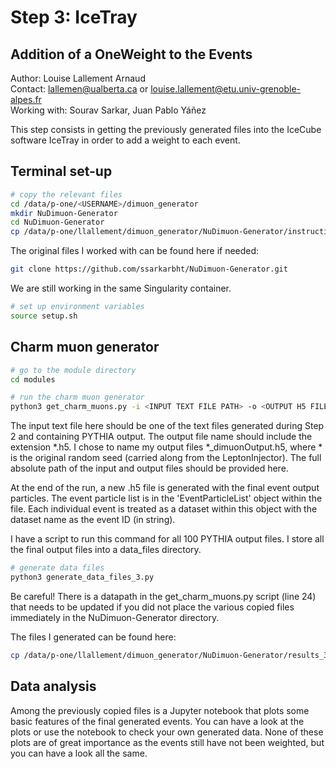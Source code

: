 # Step 3: IceTray

## Addition of a OneWeight to the Events

Author: Louise Lallement Arnaud  
Contact: lallemen@ualberta.ca or louise.lallement@etu.univ-grenoble-alpes.fr  
Working with: Sourav Sarkar, Juan Pablo Yáñez

This step consists in getting the previously generated files into the IceCube software IceTray in order to add a weight to each event.

## Terminal set-up

```bash
# copy the relevant files
cd /data/p-one/<USERNAME>/dimuon_generator
mkdir NuDimuon-Generator
cd NuDimuon-Generator
cp /data/p-one/llallement/dimuon_generator/NuDimuon-Generator/instructions_2/*
```

The original files I worked with can be found here if needed:
```bash
git clone https://github.com/ssarkarbht/NuDimuon-Generator.git
```

We are still working in the same Singularity container.

```bash
# set up environment variables
source setup.sh
```

## Charm muon generator

```bash
# go to the module directory
cd modules

# run the charm muon generator
python3 get_charm_muons.py -i <INPUT TEXT FILE PATH> -o <OUTPUT H5 FILE NAME> -m water -s <RANDOM SEED>
```

The input text file here should be one of the text files generated during Step 2 and containing PYTHIA output. The output file name should include the extension *.h5. I chose to name my output files *_dimuonOutput.h5, where * is the original random seed (carried along from the LeptonInjector). The full absolute path of the input and output files should be provided here.

At the end of the run, a new .h5 file is generated with the final event output particles. The event particle list is in the 'EventParticleList' object within the file. Each individual event is treated as a dataset within this object with the dataset name as the event ID (in string).

I have a script to run this command for all 100 PYTHIA output files. I store all the final output files into a data_files directory.

```bash
# generate data files
python3 generate_data_files_3.py
```

Be careful! There is a datapath in the get_charm_muons.py script (line 24) that needs to be updated if you did not place the various copied files immediately in the NuDimuon-Generator directory.

The files I generated can be found here:
```bash
cp /data/p-one/llallement/dimuon_generator/NuDimuon-Generator/results_3/
```

## Data analysis

Among the previously copied files is a Jupyter notebook that plots some basic features of the final generated events. You can have a look at the plots or use the notebook to check your own generated data. None of these plots are of great importance as the events still have not been weighted, but you can have a look all the same.
